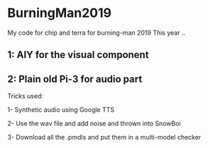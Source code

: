 # BurningMan2019
My code for chip and terra for burning-man 2019
This year ..
## 1: AIY for the visual component

## 2: Plain old Pi-3 for audio part

Tricks used:

1- Synthetic audio using Google TTS

2- Use the wav file and add noise and thrown into SnowBoi

3- Download all the .pmdls and put them in a multi-model checker
